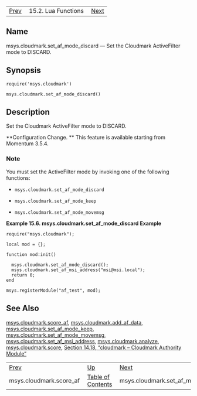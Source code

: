 |     |     |     |
| --- | --- | --- |
| [Prev](lua.ref.msys.cloudmark.score_af)  | 15.2. Lua Functions |  [Next](lua.ref.msys.cloudmark.set_af_mode_keep.php) |

<a name="lua.ref.msys.cloudmark.set_af_mode_discard"></a>
## Name

msys.cloudmark.set_af_mode_discard — Set the Cloudmark ActiveFilter mode to DISCARD.

<a name="idp23532080"></a>
## Synopsis

`require('msys.cloudmark')`

`msys.cloudmark.set_af_mode_discard()`

<a name="idp23534784"></a>
## Description

Set the Cloudmark ActiveFilter mode to DISCARD.

**Configuration Change. ** This feature is available starting from Momentum 3.5.4.

### Note

You must set the ActiveFilter mode by invoking one of the following functions:

*   `msys.cloudmark.set_af_mode_discard`

*   `msys.cloudmark.set_af_mode_keep`

*   `msys.cloudmark.set_af_mode_movemsg`

<a name="lua.ref.msys.cloudmark.set_af_mode_discard.example"></a>

**Example 15.6. msys.cloudmark.set_af_mode_discard Example**

```
require("msys.cloudmark");

local mod = {};

function mod:init()

  msys.cloudmark.set_af_mode_discard();
  msys.cloudmark.set_af_msi_address("msi@msi.local");
  return 0;
end

msys.registerModule("af_test", mod);
```

<a name="idp23546240"></a>
## See Also

[msys.cloudmark.score_af](lua.ref.msys.cloudmark.score_af "msys.cloudmark.score_af"), [msys.cloudmark.add_af_data](lua.ref.msys.cloudmark.add_af_data.php "msys.cloudmark.add_af_data"), [msys.cloudmark.set_af_mode_keep](lua.ref.msys.cloudmark.set_af_mode_keep.php "msys.cloudmark.set_af_mode_keep"), [msys.cloudmark.set_af_mode_movemsg](lua.ref.msys.cloudmark.set_af_mode_movemsg.php "msys.cloudmark.set_af_mode_movemsg"), [msys.cloudmark.set_af_msi_address](lua.ref.msys.cloudmark.set_af_msi_address.php "msys.cloudmark.set_af_msi_address"), [msys.cloudmark.analyze](lua.ref.msys.cloudmark.analyze.php "msys.cloudmark.analyze"), [msys.cloudmark.score](lua.ref.msys.cloudmark.score.php "msys.cloudmark.score"), [Section 14.18, “cloudmark – Cloudmark Authority Module”](modules.cloudmark.php "14.18. cloudmark – Cloudmark Authority Module")

|     |     |     |
| --- | --- | --- |
| [Prev](lua.ref.msys.cloudmark.score_af)  | [Up](lua.function.details.php) |  [Next](lua.ref.msys.cloudmark.set_af_mode_keep.php) |
| msys.cloudmark.score_af  | [Table of Contents](index) |  msys.cloudmark.set_af_mode_keep |
